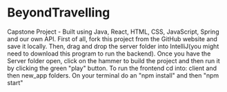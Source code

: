 # BeyondTravelling
Capstone Project - Built using Java, React, HTML, CSS, JavaScript, Spring and our own API.
First of all, fork this project from the GitHub website and save it locally.
Then, drag and drop the server folder into IntelliJ(you might need to download this program to run the backend). Once you have the Server folder open, click on the hammer to build the project and then run it by clicking the green "play" button.
To run the frontend cd into: client and then new_app folders. On your terminal do an "npm install" and then "npm start"
